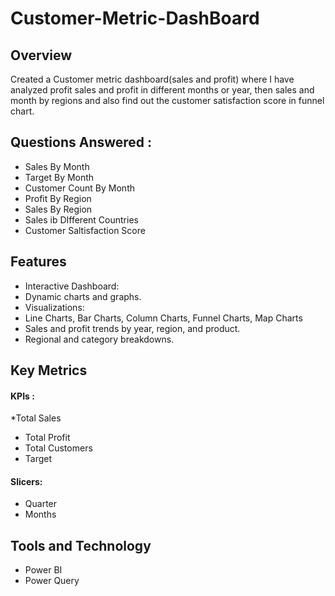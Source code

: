 # Customer-Metric-DashBoard
## Overview
Created a Customer metric dashboard(sales and profit) where I have analyzed profit sales and profit in different months or year, then sales and month by regions and also find out the customer satisfaction score in funnel chart.
## Questions Answered : 
* Sales By Month
* Target By Month
* Customer Count By Month
* Profit By Region
* Sales By Region
* Sales ib DIfferent Countries
* Customer Saltisfaction Score
## Features
* Interactive Dashboard:
* Dynamic charts and graphs.
* Visualizations:
* Line Charts, Bar Charts, Column Charts, Funnel Charts, Map Charts
* Sales and profit trends by year, region, and product.
* Regional and category breakdowns.
## Key Metrics
#### KPIs :
*Total Sales
* Total Profit
* Total Customers
* Target
#### Slicers:
* Quarter
* Months
## Tools and Technology
* Power BI
* Power Query
